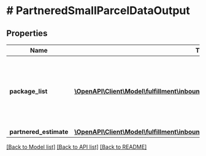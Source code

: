 # # PartneredSmallParcelDataOutput

## Properties

Name | Type | Description | Notes
------------ | ------------- | ------------- | -------------
**package_list** | [**\OpenAPI\Client\Model\fulfillment\inbound\v0\PartneredSmallParcelPackageOutput[]**](PartneredSmallParcelPackageOutput.md) | A list of packages, including shipping information from the Amazon-partnered carrier. |
**partnered_estimate** | [**\OpenAPI\Client\Model\fulfillment\inbound\v0\PartneredEstimate**](PartneredEstimate.md) |  | [optional]

[[Back to Model list]](../../README.md#models) [[Back to API list]](../../README.md#endpoints) [[Back to README]](../../README.md)
